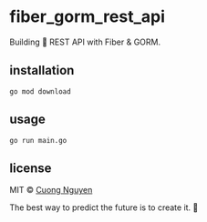 # fiber_gorm_rest_api

Building 🍺 REST API with Fiber &amp; GORM.

## installation

```shell script
go mod download
```

## usage

```shell script
go run main.go
```

## license

MIT © [Cuong Nguyen](https://www.linkedin.com/in/cuong9/)

<!-- INSPIRATIONAL_QUOTE_START -->
The best way to predict the future is to create it.
🐯
<!-- INSPIRATIONAL_QUOTE_END -->
